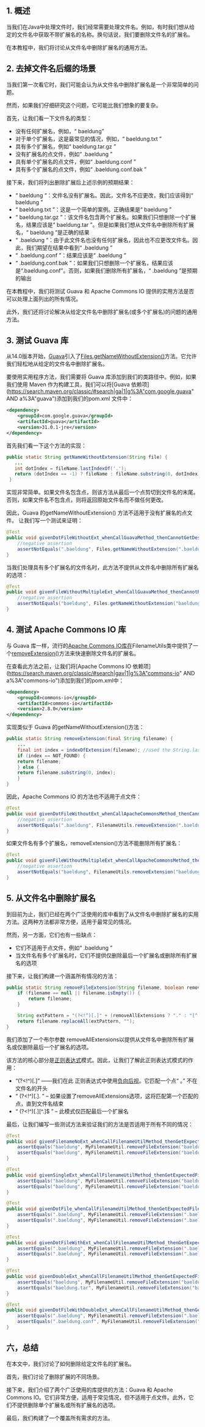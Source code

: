 ## 1. 概述

当我们在Java中处理文件时，我们经常需要处理文件名。例如，有时我们想从给定的文件名中获取不带扩展名的名称。换句话说，我们要删除文件名的扩展名。

在本教程中，我们将讨论从文件名中删除扩展名的通用方法。

## 2. 去掉文件名后缀的场景

当我们第一次看它时，我们可能会认为从文件名中删除扩展名是一个非常简单的问题。

然而，如果我们仔细研究这个问题，它可能比我们想象的要复杂。

首先，让我们看一下文件名的类型：

-   没有任何扩展名，例如，“ baeldung”
-   对于单个扩展名，这是最常见的情况，例如，“ baeldung.txt ”
-   具有多个扩展名，例如“ baeldung.tar.gz ”
-   没有扩展名的点文件，例如“ .baeldung ”
-   具有单个扩展名的点文件，例如“ .baeldung.conf ”
-   具有多个扩展名的点文件，例如“ .baeldung.conf.bak ”

接下来，我们将列出删除扩展后上述示例的预期结果：

-   “ baeldung “：文件名没有扩展名。因此，文件名不应更改，我们应该得到“ baeldung ”
-   “ baeldung.txt ”：这是一个简单的案例。正确结果是“ baeldung ”
-   “ baeldung.tar.gz ”：该文件名包含两个扩展名。如果我们只想删除一个扩展名，结果应该是“ baeldung.tar ”。但是如果我们想从文件名中删除所有扩展名，“ baeldung ”是正确的结果
-   “ .baeldung “：由于此文件名也没有任何扩展名，因此也不应更改文件名。因此，我们期望在结果中看到“ .baeldung ”
-   “ .baeldung.conf ”：结果应该是“ .baeldung ”
-   “ .baeldung.conf.bak ”：如果我们只想删除一个扩展名，结果应该是“.baeldung.conf”。否则，如果我们删除所有扩展名，“ .baeldung ”是预期的输出

在本教程中，我们将测试 Guava 和 Apache Commons IO 提供的实用方法是否可以处理上面列出的所有情况。

此外，我们还将讨论解决从给定文件名中删除扩展名(或多个扩展名)的问题的通用方法。

## 3. 测试 Guava 库

从14.0版本开始，[Guava](https://github.com/google/guava)引入了[Files.getNameWithoutExtension()](https://guava.dev/releases/30.0-jre/api/docs/com/google/common/io/Files.html#getNameWithoutExtension(java.lang.String))方法。它允许我们轻松地从给定的文件名中删除扩展名。

要使用实用程序方法，我们需要将 Guava 库添加到我们的类路径中。例如，如果我们使用 Maven 作为构建工具，我们可以将[Guava 依赖项](https://search.maven.org/classic/#search|ga|1|g%3A"com.google.guava" AND a%3A"guava")添加到我们的pom.xml 文件中：

```xml
<dependency>
    <groupId>com.google.guava</groupId>
    <artifactId>guava</artifactId>
    <version>31.0.1-jre</version>
</dependency>

```

首先我们看一下这个方法的实现：

```java
public static String getNameWithoutExtension(String file) {
   ...
   int dotIndex = fileName.lastIndexOf('.');
   return (dotIndex == -1) ? fileName : fileName.substring(0, dotIndex);
 }
```

实现非常简单。如果文件名包含点，则该方法从最后一个点剪切到文件名的末尾。否则，如果文件名不包含点，则将返回原始文件名而不做任何更改。

因此，Guava 的getNameWithoutExtension() 方法不适用于没有扩展名的点文件。 让我们写一个测试来证明：

```java
@Test
public void givenDotFileWithoutExt_whenCallGuavaMethod_thenCannotGetDesiredResult() {
    //negative assertion
    assertNotEquals(".baeldung", Files.getNameWithoutExtension(".baeldung"));
}

```

当我们处理具有多个扩展名的文件名时，此方法不提供从文件名中删除所有扩展名的选项：

```java
@Test
public void givenFileWithoutMultipleExt_whenCallGuavaMethod_thenCannotRemoveAllExtensions() {
    //negative assertion
    assertNotEquals("baeldung", Files.getNameWithoutExtension("baeldung.tar.gz"));
}

```

## 4. 测试 Apache Commons IO 库

与 Guava 库一样，流行的[Apache Commons IO库在](https://commons.apache.org/proper/commons-io/)FilenameUtils类中提供了一个[removeExtension()](https://commons.apache.org/proper/commons-io/apidocs/org/apache/commons/io/FilenameUtils.html#removeExtension-java.lang.String-)方法来快速删除文件名的扩展名。

在查看此方法之前，让我们将[Apache Commons IO 依赖项](https://search.maven.org/classic/#search|gav|1|g%3A"commons-io" AND a%3A"commons-io")添加到我们的pom.xml中：

```xml
<dependency>
    <groupId>commons-io</groupId>
    <artifactId>commons-io</artifactId>
    <version>2.8.0</version>
</dependency>

```

实现类似于 Guava 的getNameWithoutExtension()方法：

```java
public static String removeExtension(final String filename) {
    ...
    final int index = indexOfExtension(filename); //used the String.lastIndexOf() method
    if (index == NOT_FOUND) {
  	return filename;
    } else {
	return filename.substring(0, index);
    }
}

```

因此，Apache Commons IO 的方法也不适用于点文件：

```java
@Test
public void givenDotFileWithoutExt_whenCallApacheCommonsMethod_thenCannotGetDesiredResult() {
    //negative assertion
    assertNotEquals(".baeldung", FilenameUtils.removeExtension(".baeldung"));
}

```

如果文件名有多个扩展名，removeExtension()方法不能删除所有扩展名：

```java
@Test
public void givenFileWithoutMultipleExt_whenCallApacheCommonsMethod_thenCannotRemoveAllExtensions() {
    //negative assertion
    assertNotEquals("baeldung", FilenameUtils.removeExtension("baeldung.tar.gz"));
}

```

## 5. 从文件名中删除扩展名

到目前为止，我们已经在两个广泛使用的库中看到了从文件名中删除扩展名的实用方法。这两种方法都非常方便，适用于最常见的情况。

然而，另一方面，它们也有一些缺点：

-   它们不适用于点文件，例如“ .baeldung ”
-   当文件名有多个扩展名时，它们不提供仅删除最后一个扩展名或删除所有扩展名的选项

接下来，让我们构建一个涵盖所有情况的方法：

```java
public static String removeFileExtension(String filename, boolean removeAllExtensions) {
    if (filename == null || filename.isEmpty()) {
        return filename;
    }

    String extPattern = "(?<!^)[.]" + (removeAllExtensions ? "." : "[^.]$");
    return filename.replaceAll(extPattern, "");
}

```

我们添加了一个布尔参数 removeAllExtensions以提供从文件名中删除所有扩展名或仅删除最后一个扩展名的选项。

该方法的核心部分是[正则表达式](https://www.baeldung.com/regular-expressions-java)模式。因此，让我们了解此正则表达式模式的作用：

-   “(?<!^)[.]” ——我们在此 正则表达式中使用[负向后视](https://www.regular-expressions.info/lookaround.html)。它匹配一个点“ 。” 不在文件名的开头
-   “ (?<!^)[.]. ” – 如果设置了removeAllExtensions选项，这将匹配第一个匹配的点，直到文件名结束
-   “ (?<!^)[.][^.]$ ” – 此模式仅匹配最后一个扩展名

最后，让我们编写一些测试方法来验证我们的方法是否适用于所有不同的情况：

```java
@Test
public void givenFilenameNoExt_whenCallFilenameUtilMethod_thenGetExpectedFilename() {
    assertEquals("baeldung", MyFilenameUtil.removeFileExtension("baeldung", true));
    assertEquals("baeldung", MyFilenameUtil.removeFileExtension("baeldung", false));
}

@Test
public void givenSingleExt_whenCallFilenameUtilMethod_thenGetExpectedFilename() {
    assertEquals("baeldung", MyFilenameUtil.removeFileExtension("baeldung.txt", true));
    assertEquals("baeldung", MyFilenameUtil.removeFileExtension("baeldung.txt", false));
}

@Test
public void givenDotFile_whenCallFilenameUtilMethod_thenGetExpectedFilename() {
    assertEquals(".baeldung", MyFilenameUtil.removeFileExtension(".baeldung", true));
    assertEquals(".baeldung", MyFilenameUtil.removeFileExtension(".baeldung", false));
}

@Test
public void givenDotFileWithExt_whenCallFilenameUtilMethod_thenGetExpectedFilename() {
    assertEquals(".baeldung", MyFilenameUtil.removeFileExtension(".baeldung.conf", true));
    assertEquals(".baeldung", MyFilenameUtil.removeFileExtension(".baeldung.conf", false));
}

@Test
public void givenDoubleExt_whenCallFilenameUtilMethod_thenGetExpectedFilename() {
    assertEquals("baeldung", MyFilenameUtil.removeFileExtension("baeldung.tar.gz", true));
    assertEquals("baeldung.tar", MyFilenameUtil.removeFileExtension("baeldung.tar.gz", false));
}

@Test
public void givenDotFileWithDoubleExt_whenCallFilenameUtilMethod_thenGetExpectedFilename() {
    assertEquals(".baeldung", MyFilenameUtil.removeFileExtension(".baeldung.conf.bak", true));
    assertEquals(".baeldung.conf", MyFilenameUtil.removeFileExtension(".baeldung.conf.bak", false));
}

```

## 六，总结

在本文中，我们讨论了如何删除给定文件名的扩展名。

首先，我们讨论了删除扩展的不同场景。

接下来，我们介绍了两个广泛使用的库提供的方法：Guava 和 Apache Commons IO。它们非常方便，适用于常见情况，但不适用于点文件。此外，它们不提供删除单个扩展名或所有扩展名的选项。

最后，我们构建了一个覆盖所有需求的方法。